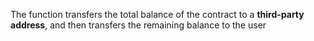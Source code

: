 The function transfers the total balance of the contract to a **third-party address**, 
and then transfers the remaining balance to the user